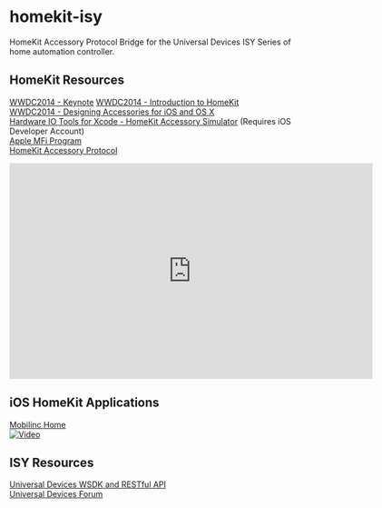 homekit-isy
===========

HomeKit Accessory Protocol Bridge for the Universal Devices ISY Series of home automation controller.

HomeKit Resources
-----------------

[WWDC2014 - Keynote](https://developer.apple.com/videos/wwdc/2014/#101) 
[WWDC2014 - Introduction to HomeKit](https://developer.apple.com/videos/wwdc/2014/?include=213#213)  
[WWDC2014 - Designing Accessories for iOS and OS X](https://developer.apple.com/videos/wwdc/2014/?include=701#701)  
[Hardware IO Tools for Xcode - HomeKit Accessory Simulator](https://developer.apple.com/downloads/index.action) (Requires iOS Developer Account)  
[Apple MFi Program](https://developer.apple.com/programs/mfi/)  
[HomeKit Accessory Protocol](https://gist.github.com/pieceofsummer/13272bf76ac1d6b58a30)  

<embed src="http://devstreaming.apple.com/videos/wwdc/2014/101xx36lr6smzjo/101/101_sd.mov" width="640" height="380" controller="true" autoplay="false" starttime="1:34:30:00.0" endtime="1:35:44:00.0" bgcolor="white"> 

iOS HomeKit Applications
------------------------
[Mobilinc Home](http://mobilinc.com)  
[![Video](http://img.youtube.com/vi/zKq7egvgbmU/hqdefault.jpg)](http://www.youtube.com/watch?v=zKq7egvgbmU)

ISY Resources
-------------
[Universal Devices WSDK and RESTful API](http://www.universal-devices.com/developers/wsdk/)  
[Universal Devices Forum](http://forum.universal-devices.com)  














